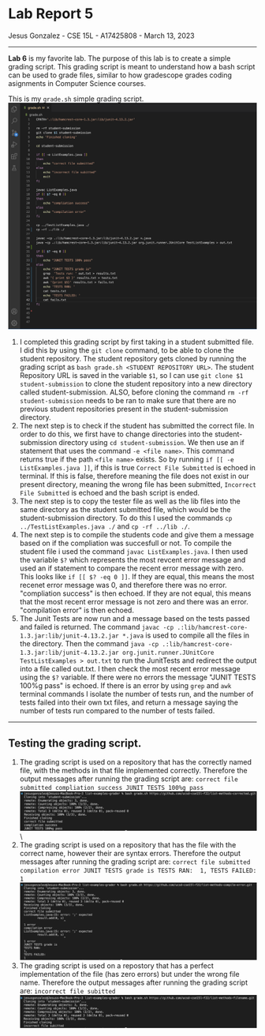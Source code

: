 # Lab Report 5
Jesus Gonzalez - CSE 15L - A17425808 - March 13, 2023

---
**Lab 6** is my favorite lab. The purpose of this lab is to create a simple grading script. This grading script is meant to understand how a bash script can be used to grade files, similar to how gradescope grades coding asignments in Computer Science courses.

This is my `grade.sh` simple grading script.
![Image](lab5-1.png)

1. I completed this grading script by first taking in a student submitted file. I did this by using the `git clone` command, to be able to clone the student repository. The student repository gets cloned by running the grading script as `bash grade.sh <STUDENT REPOSITORY URL>`. The student Repository URL is saved in the variable `$1`, so I can use `git clone $1 student-submission` to clone the student repository into a new directory called student-submission. ALSO, before cloning the command `rm -rf student-submission` needs to be ran to make sure that there are no previous student repositories present in the student-submission directory.
2. The next step is to check if the student has submitted the correct file. In order to do this, we first have to change directories into the student-submission directory using `cd student-submission`. We then use an if statement that uses the command `-e <file name>`. This command returns true if the path `<file name>` exists. So by running `if [[ -e ListExamples.java ]]`, if this is true `Correct File Submitted` is echoed in terminal. If this is false, therefore meaning the file does not exist in our present directory, meaning the wrong file has been submitted, `Incorrect File Submitted` is echoed and the bash script is ended.
3. The next step is to copy the tester file as well as the lib files into the same directory as the student submitted file, which would be the student-submission directory. To do this I used the commands `cp ../TestListExamples.java ./` and `cp -rf ../lib ./`.
4. The next step is to compile the students code and give them a message based on if the compliation was succesfull or not. To compile the student file i used the command `javac ListExamples.java`. I then used the variable `$?` which represents the most revcent error message and used an if statement to compare the recent error message with zero. This looks like `if [[ $? -eq 0 ]]`. If they are equal, this means the most recenet error message was 0, and therefore there was no error. "compliation success" is then echoed. If they are not equal, this means that the most recent error message is not zero and there was an error. "compilation error" is then echoed.
5. The Junit Tests are now run and a message based on the tests passed and failed is returned. The command `javac -cp .:lib/hamcrest-core-1.3.jar:lib/junit-4.13.2.jar *.java` is used to compile all the files in the directory. Then the command `java -cp .:lib/hamcrest-core-1.3.jar:lib/junit-4.13.2.jar org.junit.runner.JUnitCore TestListExamples > out.txt` to run the JunitTests and redirect the output into a file called out.txt. I then check the most recent error message using the `$?` variable. If there were no errors the message "JUNIT TESTS 100%g pass" is echoed. If there is an error by using `grep` and `awk` terminal commands I isolate the number of tests run, and the number of tests failed into their own txt files, and return a message saying the number of tests run compared to the number of tests failed.
---
## Testing the grading script.
1. The grading script is used on a repository that has the correctly named file, with the methods in that file implemented correctly. Therefore the output messages after running the grading script are:
`correct file submitted
compliation success
JUNIT TESTS 100%g pass`
![Image](lab5-2.png)\
2. The grading script is used on a repository that has the file with the correct name, however their are syntax errors. Therefore the output messages after running the grading script are:
`correct file submitted
compilation error
JUNIT TESTS grade is
TESTS RAN: 
1,
TESTS FAILED: 
1`
![Image](lab5-3.png)
3. The grading script is used on a repostory that has a perfect implementation of the file (has zero errors) but under the wrong file name. Therefore the output messages after running the grading script are:
`incorrect file subitted`
![Image](lab5-4.png)

